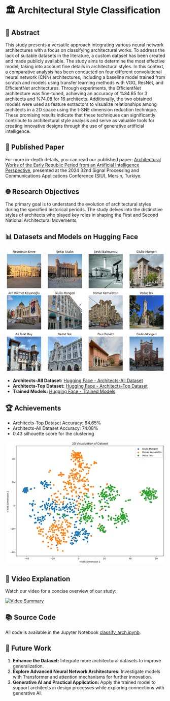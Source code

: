 # 🏛️ Architectural Style Classification

## 📄 Abstract

This study presents a versatile approach integrating various neural network architectures with a focus on classifying architectural works. To address the lack of suitable datasets in the literature, a custom dataset has been created and made publicly available. The study aims to determine the most effective model, taking into account fine details in architectural styles. In this context, a comparative analysis has been conducted on four different convolutional neural network (CNN) architectures, including a baseline model trained from scratch and models using transfer learning methods with VGG, ResNet, and EfficientNet architectures. Through experiments, the EfficientNet architecture was fine-tuned, achieving an accuracy of \%84.65 for 3 architects and \%74.08 for 16 architects. Additionally, the two obtained models were used as feature extractors to visualize relationships among architects in a 2D space using the t-SNE dimension reduction technique. These promising results indicate that these techniques can significantly contribute to architectural style analysis and serve as valuable tools for creating innovative designs through the use of generative artificial intelligence.

## 📝 Published Paper
For more in-depth details, you can read our published paper: [Architectural Works of the Early Republic Period from an Artificial Intelligence Perspective](https://ieeexplore.ieee.org/stamp/stamp.jsp?tp=&arnumber=10600693&isnumber=10600690), presented at the 2024 32nd Signal Processing and Communications Applications Conference (SIU), Mersin, Turkiye.

## 🌐 Research Objectives
The primary goal is to understand the evolution of architectural styles during the specified historical periods. The study delves into the distinctive styles of architects who played key roles in shaping the First and Second National Architectural Movements.

## 📊 Datasets and Models on Hugging Face
![Dataset Preview](https://github.com/ebylmz/architectural-style-classification/blob/main/doc/dataset.png)

- **Architects-All Dataset:** [Hugging Face - Architects-All Dataset](https://huggingface.co/datasets/ebylmz/architects)
- **Architects-Top Dataset:** [Hugging Face - Architects-Top Dataset](https://huggingface.co/datasets/ebylmz/architects-top)
- **Trained Models:** [Hugging Face - Trained Models](https://huggingface.co/ebylmz/architects-models)

## 🏆 Achievements
- Architects-Top Dataset Accuracy: 84.65%
- Architects-All Dataset Accuracy: 74.08%
- 0.43 silhouette score for the clustering
  
![Model Top Clustering](https://github.com/ebylmz/architectural-style-classification/blob/main/doc/model_top_clustering.png)

## 🎥 Video Explanation
Watch our video for a concise overview of our study:

[![Video Summary](https://i3.ytimg.com/vi/Z_Q1FndZVKA/maxresdefault.jpg)](https://youtu.be/Z_Q1FndZVKA)

## 📚 Source Code
All code is available in the Jupyter Notebook [classify_arch.ipynb](https://github.com/ebylmz/architectural-style-classification/blob/main/notebooks/classify_arch.ipynb).

## 🔮 Future Work
1. **Enhance the Dataset:** Integrate more architectural datasets to improve generalization.
2. **Explore Advanced Neural Network Architectures:** Investigate models with Transformer and attention mechanisms for further innovation.
3. **Generative AI and Practical Application:** Apply the trained model to support architects in design processes while exploring connections with generative AI.
